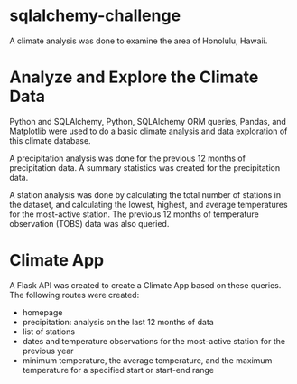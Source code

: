 # sqlalchemy-challenge

A climate analysis was done to examine the area of Honolulu, Hawaii.

# Analyze and Explore the Climate Data
Python and SQLAlchemy, Python, SQLAlchemy ORM queries, Pandas, and Matplotlib were used to do a basic climate analysis and data exploration of this climate database.

A precipitation analysis was done for the previous 12 months of precipitation data.
A summary statistics was created for the precipitation data.

A station analysis was done by calculating the total number of stations in the dataset, and calculating the lowest, highest, and average temperatures for the most-active station. 
The previous 12 months of temperature observation (TOBS) data was also queried. 

# Climate App
A Flask API was created to create a Climate App based on these queries. The following routes were created:
- homepage
- precipitation: analysis on the last 12 months of data
- list of stations
- dates and temperature observations for the most-active station for the previous year
- minimum temperature, the average temperature, and the maximum temperature for a specified start or start-end range

